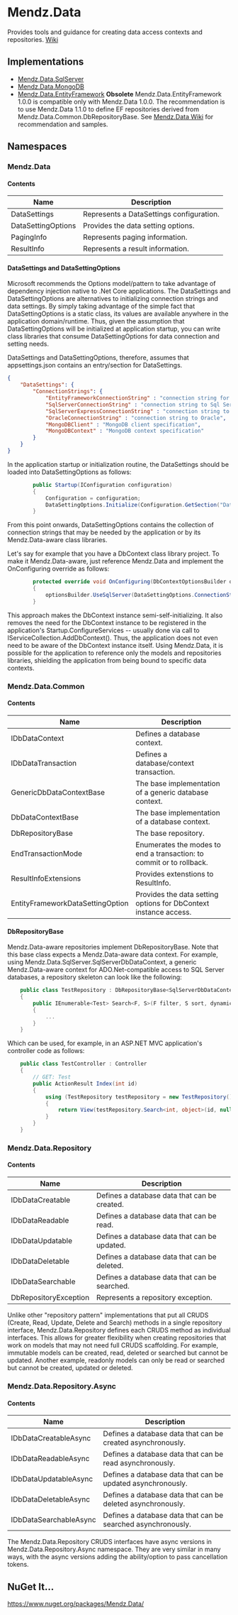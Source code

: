 # Mendz.Data
Provides tools and guidance for creating data access contexts and repositories. [Wiki](https://github.com/etmendz/Mendz.Data/wiki)
## Implementations
* [Mendz.Data.SqlServer](https://github.com/etmendz/Mendz.Data.SqlServer)
* [Mendz.Data.MongoDB](https://github.com/etmendz/Mendz.Data.MongoDB)
* [Mendz.Data.EntityFramework](https://github.com/etmendz/Mendz.Data.EntityFramework) **Obsolete** Mendz.Data.EntityFramework 1.0.0 is compatible only with Mendz.Data 1.0.0. The recommendation is to use Mendz.Data 1.1.0 to define EF repositories derived from Mendz.Data.Common.DbRepositoryBase. See [Mendz.Data Wiki](https://github.com/etmendz/Mendz.Data/wiki) for recommendation and samples.
## Namespaces
### Mendz.Data
#### Contents
Name | Description
---- | -----------
DataSettings | Represents a DataSettings configuration.
DataSettingOptions | Provides the data setting options.
PagingInfo | Represents paging information.
ResultInfo | Represents a result information.
#### DataSettings and DataSettingOptions
Microsoft recommends the Options model/pattern to take advantage of dependency injection native to .Net Core applications. The DataSettings and DataSettingOptions are alternatives to initializing connection strings and data settings. By simply taking advantage of the simple fact that DataSettingOptions is a static class, its values are available anywhere in the application domain/runtime. Thus, given the assumption that DataSettingOptions will be initialized at application startup, you can write class libraries that consume DataSettingOptions for data connection and setting needs.

DataSettings and DataSettingOptions, therefore, assumes that appsettings.json contains an entry/section for DataSettings.
```JSON
{
    "DataSettings": {
        "ConnectionStrings": {
            "EntityFrameworkConnectionString" : "connection string for entity framework DbContext instance",
            "SqlServerConnectionString" : "connection string to Sql Server",
            "SqlServerExpressConnectionString" : "connection string to Sql Server express (LocalDB)",
            "OracleConnectionString" : "connection string to Oracle",
            "MongoDBClient" : "MongoDB client specification",
            "MongoDBContext" : "MongoDB context specification"
        }
    }
}
```
In the application startup or initialization routine, the DataSettings should be loaded into DataSettingOptions as follows:
```C#
        public Startup(IConfiguration configuration)
        {
            Configuration = configuration;
            DataSettingOptions.Initialize(Configuration.GetSection("DataSettings").Get<DataSettings>());
        }
```
From this point onwards, DataSettingOptions contains the collection of connection strings that may be needed by the application or by its Mendz.Data-aware class libraries.

Let's say for example that you have a DbContext class library project. To make it Mendz.Data-aware, just reference Mendz.Data and implement the OnConfiguring override as follows:
```C#
        protected override void OnConfiguring(DbContextOptionsBuilder optionsBuilder)
        {
            optionsBuilder.UseSqlServer(DataSettingOptions.ConnectionStrings["EntityFrameworkConnectionString"]);
        }
```
This approach makes the DbContext instance semi-self-initializing. It also removes the need for the DbContext instance to be registered in the application's Startup.ConfigureServices -- usually done via call to IServiceCollection.AddDbContext(). Thus, the application does not even need to be aware of the DbContext instance itself. Using Mendz.Data, it is possible for the application to reference only the models and repositories libraries, shielding the application from being bound to specific data contexts.
### Mendz.Data.Common
#### Contents
Name | Description
---- | -----------
IDbDataContext | Defines a database context.
IDbDataTransaction | Defines a database/context transaction.
GenericDbDataContextBase | The base implementation of a generic database context.
DbDataContextBase | The base implementation of a database context.
DbRepositoryBase | The base repository.
EndTransactionMode | Enumerates the modes to end a transaction: to commit or to rollback.
ResultInfoExtensions | Provides extenstions to ResultInfo.
EntityFrameworkDataSettingOption | Provides the data setting options for DbContext instance access.
#### DbRepositoryBase
Mendz.Data-aware repositories implement DbRepositoryBase. Note that this base class expects a Mendz.Data-aware data context. For example, using Mendz.Data.SqlServer.SqlServerDbDataContext, a generic Mendz.Data-aware context for ADO.Net-compatible access to SQL Server databases, a repository skeleton can look like the following:
```C#
    public class TestRepository : DbRepositoryBase<SqlServerDbDataContext>, IDbDataSearchable<Test>
    {
        public IEnumerable<Test> Search<F, S>(F filter, S sort, dynamic expansion = null, PagingInfo paging = null, List<ResultInfo> result = null)
        {
            ...
        }
    }
```
Which can be used, for example, in an ASP.NET MVC application's controller code as follows:
```C#
    public class TestController : Controller
    {
        // GET: Test
        public ActionResult Index(int id)
        {
            using (TestRepository testRepository = new TestRepository())
            {
                return View(testRepository.Search<int, object>(id, null));
            }
        }
    }
```
### Mendz.Data.Repository
#### Contents
Name | Description
---- | -----------
IDbDataCreatable | Defines a database data that can be created.
IDbDataReadable | Defines a database data that can be read.
IDbDataUpdatable | Defines a database data that can be updated.
IDbDataDeletable | Defines a database data that can be deleted.
IDbDataSearchable | Defines a database data that can be searched.
DbRepositoryException | Represents a repository exception.

Unlike other "repository pattern" implementations that put all CRUDS (Create, Read, Update, Delete and Search) methods in a single repository interface, Mendz.Data.Repository defines each CRUDS method as individual interfaces. This allows for greater flexibility when creating repositories that work on models that may not need full CRUDS scaffolding. For example, immutable models can be created, read, deleted or searched but cannot be updated. Another example, readonly models can only be read or searched but cannot be created, updated or deleted.
### Mendz.Data.Repository.Async
#### Contents
Name | Description
---- | -----------
IDbDataCreatableAsync | Defines a database data that can be created asynchronously.
IDbDataReadableAsync | Defines a database data that can be read asynchronously.
IDbDataUpdatableAsync | Defines a database data that can be updated asynchronously.
IDbDataDeletableAsync | Defines a database data that can be deleted asynchronously.
IDbDataSearchableAsync | Defines a database data that can be searched asynchronously.

The Mendz.Data.Repository CRUDS interfaces have async versions in Mendz.Data.Repository.Async namespace. They are very similar in many ways, with the async versions adding the ability/option to pass cancellation tokens.
## NuGet It...
https://www.nuget.org/packages/Mendz.Data/
